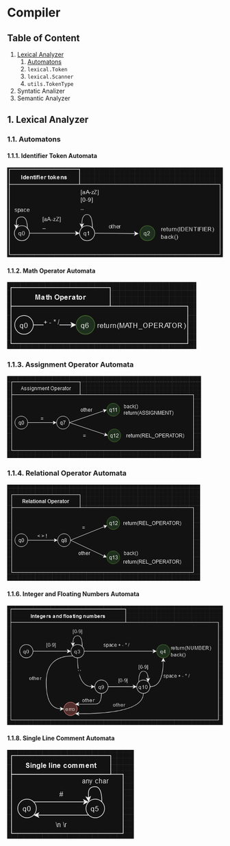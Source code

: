# Compiler

## Table of Content

1. [Lexical Analyzer](#1-lexical-analyzer)
   1. [Automatons](#11-automatons)
   2. `lexical.Token`
   3. `lexical.Scanner`
   4. `utils.TokenType`
2. Syntatic Analizer
3. Semantic Analyzer

## 1. Lexical Analyzer

### 1.1. Automatons

#### 1.1.1. Identifier Token Automata

![Identifier Token Automata](/static/identifier_tokens_automata.png)

#### 1.1.2. Math Operator Automata

![Math Operator Automata](/static/math_operator_automata.png)

### 1.1.3. Assignment Operator Automata

![Assignment Operator Automata](/static/assignment_automata.png)

### 1.1.4. Relational Operator Automata

![Relational Operator Automata](/static/relational_automata.png)

#### 1.1.6. Integer and Floating Numbers Automata

![Integer and Floating Numbers Automata](/static/integer_and_floating_numbers_automata.png)

#### 1.1.8. Single Line Comment Automata

![Single Line Comment Automata](/static/single_line_comment_automata.png)
